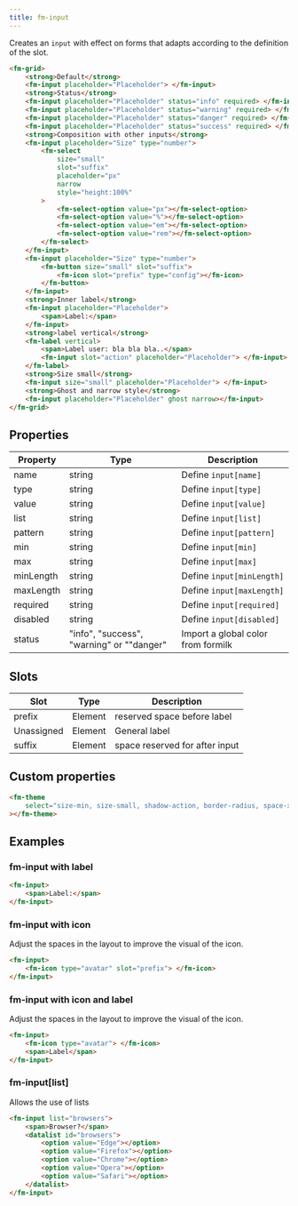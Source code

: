 ```yaml
---
title: fm-input
---
```


Creates an `input` with effect on forms that adapts according to the definition of the slot.

```html preview
<fm-grid>
    <strong>Default</strong>
    <fm-input placeholder="Placeholder"> </fm-input>
    <strong>Status</strong>
    <fm-input placeholder="Placeholder" status="info" required> </fm-input>
    <fm-input placeholder="Placeholder" status="warning" required> </fm-input>
    <fm-input placeholder="Placeholder" status="danger" required> </fm-input>
    <fm-input placeholder="Placeholder" status="success" required> </fm-input>
    <strong>Composition with other inputs</strong>
    <fm-input placeholder="Size" type="number">
        <fm-select
            size="small"
            slot="suffix"
            placeholder="px"
            narrow
            style="height:100%"
        >
            <fm-select-option value="px"></fm-select-option>
            <fm-select-option value="%"></fm-select-option>
            <fm-select-option value="em"></fm-select-option>
            <fm-select-option value="rem"></fm-select-option>
        </fm-select>
    </fm-input>
    <fm-input placeholder="Size" type="number">
        <fm-button size="small" slot="suffix">
            <fm-icon slot="prefix" type="config"></fm-icon>
        </fm-button>
    </fm-input>
    <strong>Inner label</strong>
    <fm-input placeholder="Placeholder">
        <span>Label:</span>
    </fm-input>
    <strong>label vertical</strong>
    <fm-label vertical>
        <span>Label user: bla bla bla..</span>
        <fm-input slot="action" placeholder="Placeholder"> </fm-input>
    </fm-label>
    <strong>Size small</strong>
    <fm-input size="small" placeholder="Placeholder"> </fm-input>
    <strong>Ghost and narrow style</strong>
    <fm-input placeholder="Placeholder" ghost narrow></fm-input>
</fm-grid>
```

## Properties

| Property  | Type                                      | Description                        |
| --------- | ----------------------------------------- | ---------------------------------- |
| name      | string                                    | Define `input[name]`               |
| type      | string                                    | Define `input[type]`               |
| value     | string                                    | Define `input[value]`              |
| list      | string                                    | Define `input[list]`               |
| pattern   | string                                    | Define `input[pattern]`            |
| min       | string                                    | Define `input[min]`                |
| max       | string                                    | Define `input[max]`                |
| minLength | string                                    | Define `input[minLength]`          |
| maxLength | string                                    | Define `input[maxLength]`          |
| required  | string                                    | Define `input[required]`           |
| disabled  | string                                    | Define `input[disabled]`           |
| status    | "info", "success", "warning" or ""danger" | Import a global color from formilk |

## Slots

| Slot       | Type    | Description                    |
| ---------- | ------- | ------------------------------ |
| prefix     | Element | reserved space before label    |
| Unassigned | Element | General label                  |
| suffix     | Element | space reserved for after input |

## Custom properties

```html inject
<fm-theme
    select="size-min, size-small, shadow-action, border-radius, space-x, space-y, #colors-input, #colors-status"
></fm-theme>
```

## Examples

### fm-input with label

```html preview
<fm-input>
    <span>Label:</span>
</fm-input>
```

### fm-input with icon

Adjust the spaces in the layout to improve the visual of the icon.

```html preview
<fm-input>
    <fm-icon type="avatar" slot="prefix"> </fm-icon>
</fm-input>
```

### fm-input with icon and label

Adjust the spaces in the layout to improve the visual of the icon.

```html preview
<fm-input>
    <fm-icon type="avatar"> </fm-icon>
    <span>Label</span>
</fm-input>
```

### fm-input[list]

Allows the use of lists

```html preview
<fm-input list="browsers">
    <span>Browser?</span>
    <datalist id="browsers">
        <option value="Edge"></option>
        <option value="Firefox"></option>
        <option value="Chrome"></option>
        <option value="Opera"></option>
        <option value="Safari"></option>
    </datalist>
</fm-input>
```
